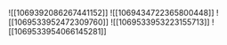![[1069392086267441152]]
![[1069434722365800448]]
![[1069533952472309760]]
![[1069533953223155713]]
![[1069533954066145281]]
